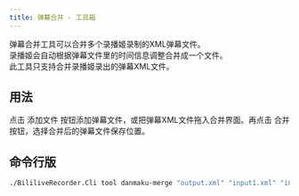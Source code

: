 ```yaml
---
title: 弹幕合并 - 工具箱
---
```


弹幕合并工具可以合并多个录播姬录制的XML弹幕文件。  
录播姬会自动根据弹幕文件里的时间信息调整合并成一个文件。  
此工具只支持合并录播姬录出的弹幕XML文件。

## 用法

点击 添加文件 按钮添加弹幕文件，或把弹幕XML文件拖入合并界面。再点击 合并 按钮，选择合并后的弹幕文件保存位置。

## 命令行版

```sh
./BililiveRecorder.Cli tool danmaku-merge "output.xml" "input1.xml" "input2.xml" "input3.xml"
```
